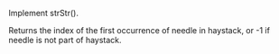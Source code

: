 
Implement strStr().

Returns the index of the first occurrence of needle in haystack, or -1 if needle is not part of haystack.
